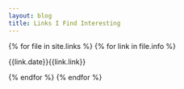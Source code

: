 ```yaml
---
layout: blog
title: Links I Find Interesting
---
```


<div class="blogcontent linkscontainer">

{% for file in site.links %}
{% for link in file.info %}

<div class="linksblock">

<span>{{link.date}}</span>{{link.link}}<i class="fa fa-link" aria-hidden="true"></i>   

</div>
{% endfor %}
{% endfor %}

</div>

